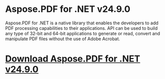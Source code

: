 # Aspose.PDF for .NET v24.9.0

Aspose.PDF for .NET is a native library that enables the developers to add PDF processing capabilities to their applications. API can be used to build any type of 32-bit and 64-bit applications to generate or read, convert and manipulate PDF files without the use of Adobe Acrobat.

# [Download Aspose.PDF for .NET v24.9.0](https://developer.team/dotnet/35044-asposepdf-for-net-v2490.html)
